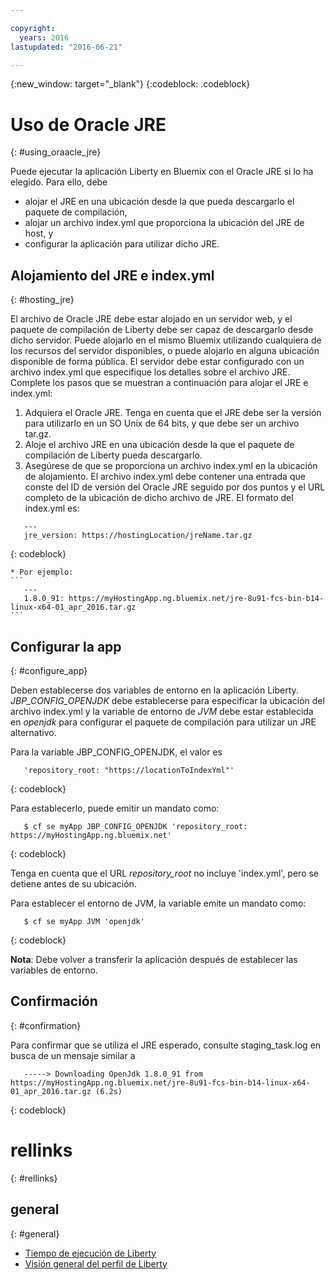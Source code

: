 ```yaml
---

copyright:
  years: 2016
lastupdated: "2016-06-21"

---
```


{:new_window: target="_blank"}
{:codeblock: .codeblock}

# Uso de Oracle JRE
{: #using_oraacle_jre}

Puede ejecutar la aplicación Liberty en Bluemix con el Oracle JRE si lo ha elegido.  Para ello, debe
* alojar el JRE en una ubicación desde la que pueda descargarlo el paquete de compilación,
* alojar un archivo index.yml que proporciona la ubicación del JRE de host, y
* configurar la aplicación para utilizar dicho JRE.

## Alojamiento del JRE e index.yml
{: #hosting_jre}

El archivo de Oracle JRE debe estar alojado en un servidor web, y el paquete de compilación de Liberty debe ser capaz de descargarlo desde dicho servidor. Puede alojarlo en el mismo Bluemix utilizando cualquiera de los recursos del servidor disponibles, o puede alojarlo en alguna ubicación disponible de forma pública.  El servidor debe estar configurado con un archivo index.yml que especifique los detalles sobre el archivo JRE. Complete los pasos que se muestran a continuación para alojar el JRE e index.yml:
  1. Adquiera el Oracle JRE.  Tenga en cuenta que el JRE debe ser la versión para utilizarlo en un SO Unix de 64 bits, y que debe ser un archivo tar.gz.
  2. Aloje el archivo JRE en una ubicación desde la que el paquete de compilación de Liberty pueda descargarlo. 
  3. Asegúrese de que se proporciona un archivo index.yml en la ubicación de alojamiento. El archivo index.yml debe contener una entrada que conste del ID de versión del Oracle JRE seguido por dos puntos y el URL completo de la ubicación de dicho archivo de JRE. El formato del index.yml es:
```
   ---
   jre_version: https://hostingLocation/jreName.tar.gz
```
{: codeblock}

    * Por ejemplo:
    ```
       ---
       1.8.0_91: https://myHostingApp.ng.bluemix.net/jre-8u91-fcs-bin-b14-linux-x64-01_apr_2016.tar.gz
    ```

## Configurar la app
{: #configure_app}

Deben establecerse dos variables de entorno en la aplicación Liberty. *JBP_CONFIG_OPENJDK* debe establecerse para especificar la ubicación del archivo index.yml y la variable de entorno de *JVM* debe estar establecida en *openjdk* para configurar el paquete de compilación para utilizar un JRE alternativo.

Para la variable JBP_CONFIG_OPENJDK, el valor es
```
   'repository_root: "https://locationToIndexYml"'
```
{: codeblock}

Para establecerlo, puede emitir un mandato como:
```
   $ cf se myApp JBP_CONFIG_OPENJDK 'repository_root: https://myHostingApp.ng.bluemix.net'
```
{: codeblock}

Tenga en cuenta que el URL *repository_root* no incluye 'index.yml', pero se detiene antes de su ubicación.

Para establecer el entorno de JVM, la variable emite un mandato como:
```
   $ cf se myApp JVM 'openjdk'
```
{: codeblock}

**Nota**: Debe volver a transferir la aplicación después de establecer las variables de entorno.

## Confirmación
{: #confirmation}

Para confirmar que se utiliza el JRE esperado, consulte staging_task.log en busca de un mensaje similar a
```
   -----> Downloading OpenJdk 1.8.0_91 from https://myHostingApp.ng.bluemix.net/jre-8u91-fcs-bin-b14-linux-x64-01_apr_2016.tar.gz (6.2s)
```
{: codeblock}

# rellinks
{: #rellinks}
## general
{: #general}
* [Tiempo de ejecución de Liberty](index.html)
* [Visión general del perfil de Liberty](http://www-01.ibm.com/support/knowledgecenter/SSAW57_8.5.5/com.ibm.websphere.wlp.nd.doc/ae/cwlp_about.html)
